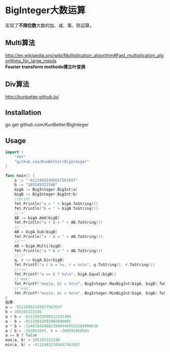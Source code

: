 BigInteger大数运算
==========
实现了**不限位数**大数的加、减、乘、除运算。

Multi算法
-----
http://en.wikipedia.org/wiki/Multiplication_algorithm#Fast_multiplication_algorithms_for_large_inputs  
**Fourier transform methods傅立叶变换**

Div算法
-----
http://kunbetter.github.io/

Installation
-----
go get github.com/KunBetter/BigInteger

Usage
-----
```go
import (
	"fmt"
	"github.com/KunBetter/BigInteger"
)

func main() {
	a := "-91119932345657567657"
	b := "345345322348"
	bigA := BigInteger.BigInt(a)
	bigB := BigInteger.BigInt(b)
	//print
	fmt.Println("a = " + bigA.ToString())
	fmt.Println("b = " + bigB.ToString())
	//'+'
	AB := bigA.Add(bigB)
	fmt.Println("a + b = " + AB.ToString())
	//'-'
	AB = bigA.Sub(bigB)
	fmt.Println("a - b = " + AB.ToString())
	//'*'
	AB = bigA.Multi(bigB)
	fmt.Println("a * b = " + AB.ToString())
	//'/'
	q, r := bigA.Div(bigB)
	fmt.Printf("a / b = %v, r = %v\n", q.ToString(), r.ToString())
	//'=='
	fmt.Printf("a == b ? %v\n", bigA.Equal(bigB))
	//'max'
	fmt.Printf("max(a, b) = %v\n", BigInteger.MaxBigInt(bigA, bigB).ToString())
	//'min'
	fmt.Printf("min(a, b) = %v\n", BigInteger.MinBigInt(bigA, bigB).ToString())
}
结果:
a = -91119932345657567657
b = 345345322348
a + b = -91119932000312245309
a - b = -91119932691002890005
a * b = -31467842408239064460532284098636
a / b = -263851647, r = -260391860501
a == b ? false
max(a, b) = 345345322348
min(a, b) = -91119932345657567657
```